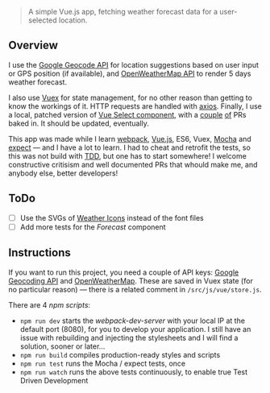 > A simple Vue.js app, fetching weather forecast data for a user-selected location.

## Overview
I use the [Google Geocode API](https://developers.google.com/maps/documentation/geocoding/start) for location suggestions based on user input or GPS position (if available), and [OpenWeatherMap API](https://openweathermap.org/api) to render 5 days weather forecast.

I also use [Vuex](https://vuex.vuejs.org/en/) for state management, for no other reason than getting to know the workings of it. HTTP requests are handled with [axios](https://github.com/axios/axios). Finally, I use a local, patched version of [Vue Select component](http://sagalbot.github.io/vue-select/), with a [couple](https://github.com/sagalbot/vue-select/pull/512/commits/970d1da3c2fbcefeadb2ee8910cd383c98f56032) [of](https://github.com/sagalbot/vue-select/pull/528/commits/a1193f3c0f3fd75dd03dcd3d93d689af97b7513d) PRs baked in. It should be updated, eventually.

This app was made while I learn [webpack](https://webpack.js.org/), [Vue.js](https://vuejs.org/), ES6, Vuex, [Mocha](https://mochajs.org/) and [expect](https://facebook.github.io/jest/docs/en/expect.html) — and I have a lot to learn. I had to cheat and retrofit the tests, so this was not build with [TDD](https://en.wikipedia.org/wiki/Test-driven_development), but one has to start somewhere! I welcome constructive critisism and well documented PRs that whould make me, and anybody else, better developers!

## ToDo
- [ ] Use the SVGs of [Weather Icons](https://erikflowers.github.io/weather-icons/) instead of the font files
- [ ] Add more tests for the _Forecast_ component

## Instructions
If you want to run this project, you need a couple of API keys: [Google Geocoding API](https://developers.google.com/maps/documentation/geocoding/start#get-a-key) and [OpenWeatherMap](https://openweathermap.org/appid). These are saved in Vuex state (for no particular reason) — there is a related comment in `/src/js/vue/store.js`.

There are 4 _npm scripts_:
* `npm run dev` starts the _webpack-dev-server_ with your local IP at the default port (8080), for you to develop your application. I still have an issue with rebuilding and injecting the stylesheets and I will find a solution, sooner or later…
* `npm run build` compiles production-ready styles and scripts
* `npm run test` runs the Mocha / expect tests, once
* `npm run watch` runs the above tests continuously, to enable true Test Driven Development
